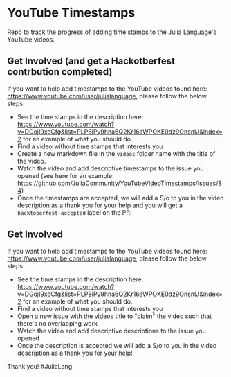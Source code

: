 # YouTube Timestamps

Repo to track the progress of adding time stamps to the Julia Language's YouTube videos.

## Get Involved (and get a Hackotberfest contrbution completed)

If you want to help add timestamps to the YouTube videos found here: https://www.youtube.com/user/julialanguage, please follow the below steps:
- See the time stamps in the description here: https://www.youtube.com/watch?v=DGojI9xcCfg&list=PLP8iPy9hna6Q2Kr16aWPOKE0dz9OnsnIJ&index=2 for an example of what you should do. 
- Find a video without time stamps that interests you
- Create a new markdown file in the `videos` folder name with the title of the video.
- Watch the video and add descriptive timestamps to the issue you opened (see here for an example: https://github.com/JuliaCommunity/YouTubeVideoTimestamps/issues/84)
- Once the timestamps are accepted, we will add a S/o to you in the video description as a thank you for your help and you will get a `hacktoberfest-accepted` label on the PR.


## Get Involved

If you want to help add timestamps to the YouTube videos found here: https://www.youtube.com/user/julialanguage, please follow the below steps:
- See the time stamps in the description here: https://www.youtube.com/watch?v=DGojI9xcCfg&list=PLP8iPy9hna6Q2Kr16aWPOKE0dz9OnsnIJ&index=2 for an example of what you should do. 
- Find a video without time stamps that interests you
- Open a new issue with the videos title to "claim" the video such that there's no overlapping work
- Watch the video and add descriptive descriptions to the issue you opened
- Once the description is accepted we will add a S/o to you in the video description as a thank you for your help! 

Thank you! #JuliaLang
